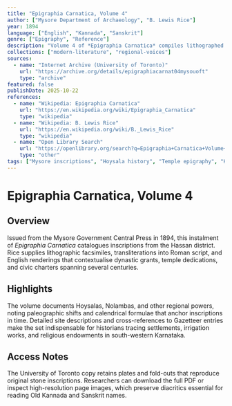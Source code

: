 ```yaml
---
title: "Epigraphia Carnatica, Volume 4"
author: ["Mysore Department of Archaeology", "B. Lewis Rice"]
year: 1894
language: ["English", "Kannada", "Sanskrit"]
genre: ["Epigraphy", "Reference"]
description: "Volume 4 of *Epigraphia Carnatica* compiles lithographed facsimiles, romanised texts, and English translations of inscriptions from the Hassan district, edited by B. Lewis Rice for the Mysore Department of Archaeology to document temple grants, royal edicts, and civic records."
collections: ["modern-literature", "regional-voices"]
sources:
  - name: "Internet Archive (University of Toronto)"
    url: "https://archive.org/details/epigraphiacarnat04mysouoft"
    type: "archive"
featured: false
publishDate: 2025-10-22
references:
  - name: "Wikipedia: Epigraphia Carnatica"
    url: "https://en.wikipedia.org/wiki/Epigraphia_Carnatica"
    type: "wikipedia"
  - name: "Wikipedia: B. Lewis Rice"
    url: "https://en.wikipedia.org/wiki/B._Lewis_Rice"
    type: "wikipedia"
  - name: "Open Library Search"
    url: "https://openlibrary.org/search?q=Epigraphia+Carnatica+Volume+4"
    type: "other"
tags: ["Mysore inscriptions", "Hoysala history", "Temple epigraphy", "Kannada studies", "Primary sources", "Public domain"]
---
```


# Epigraphia Carnatica, Volume 4

## Overview
Issued from the Mysore Government Central Press in 1894, this instalment of *Epigraphia Carnatica* catalogues inscriptions from the Hassan district. Rice supplies lithographic facsimiles, transliterations into Roman script, and English renderings that contextualise dynastic grants, temple dedications, and civic charters spanning several centuries.

## Highlights
The volume documents Hoysalas, Nolambas, and other regional powers, noting paleographic shifts and calendrical formulae that anchor inscriptions in time. Detailed site descriptions and cross-references to Gazetteer entries make the set indispensable for historians tracing settlements, irrigation works, and religious endowments in south-western Karnataka.

## Access Notes
The University of Toronto copy retains plates and fold-outs that reproduce original stone inscriptions. Researchers can download the full PDF or inspect high-resolution page images, which preserve diacritics essential for reading Old Kannada and Sanskrit names.
